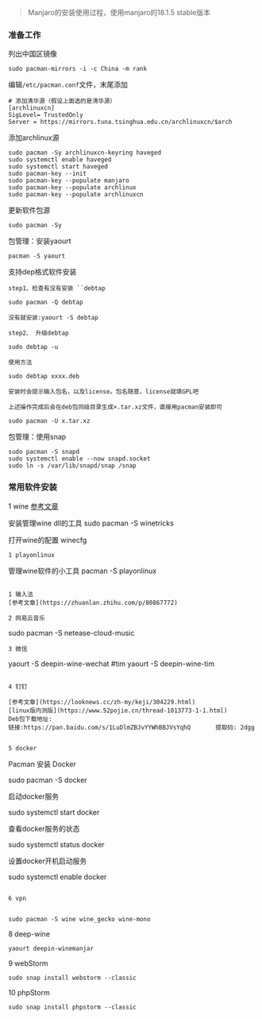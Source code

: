  
>Manjaro的安装使用过程，使用manjaro的18.1.5 stable版本

### 准备工作
列出中国区镜像
```
sudo pacman-mirrors -i -c China -m rank
```

编辑`/etc/pacman.conf`文件，末尾添加
```
# 添加清华源（假设上面选的是清华源）
[archlinuxcn]
SigLevel= TrustedOnly
Server = https://mirrors.tuna.tsinghua.edu.cn/archlinuxcn/$arch
```
添加archlinux源
```
sudo pacman -Sy archlinuxcn-keyring haveged
sudo systemctl enable haveged
sudo systemctl start haveged
sudo pacman-key --init
sudo pacman-key --populate manjaro
sudo pacman-key --populate archlinux
sudo pacman-key --populate archlinuxcn
```
更新软件包源
```
sudo pacman -Sy
```
包管理：安装yaourt
```
pacman -S yaourt
```

支持dep格式软件安装
```
step1、检查有没有安装 ``debtap

sudo pacman -Q debtap

没有就安装:yaourt -S debtap

step2、 升级debtap

sudo debtap -u

使用方法

sudo debtap xxxx.deb

安装时会提示输入包名，以及license。包名随意，license就填GPL吧

上述操作完成后会在deb包同级目录生成×.tar.xz文件，直接用pacman安装即可

sudo pacman -U x.tar.xz 
```

包管理：使用snap

```
sudo pacman -S snapd
sudo systemctl enable --now snapd.socket
sudo ln -s /var/lib/snapd/snap /snap
```

### 常用软件安装

1 wine
[参考文章](https://blog.csdn.net/zbgjhy88/article/details/85110956)

安装管理wine dll的工具
sudo pacman -S winetricks

打开wine的配置
winecfg

```
1 playonlinux

```
管理wine软件的小工具
pacman -S playonlinux
```

1 输入法
[参考文章](https://zhuanlan.zhihu.com/p/80867772)

2 网易云音乐
```
sudo pacman -S netease-cloud-music
```
3 微信
```
yaourt -S deepin-wine-wechat
#tim
yaourt -S deepin-wine-tim
```

4 钉钉

[参考文章](https://looknews.cc/zh-my/keji/304229.html)
[linux版内测版](https://www.52pojie.cn/thread-1013773-1-1.html)
Deb包下载地址:
链接:https://pan.baidu.com/s/1LuDlmZBJvYYWhBBJVsYqhQ       提取码: 2dgg


5 docker
```
 Pacman 安装 Docker

sudo pacman -S docker

 启动docker服务

sudo systemctl start docker 

 查看docker服务的状态

sudo systemctl status docker

 设置docker开机启动服务

sudo systemctl enable docker
```

6 vpn


sudo pacman -S wine wine_gecko wine-mono
```

8 deep-wine

```
yaourt deepin-winemanjar
```

9 webStorm

```
sudo snap install webstorm --classic
```
10 phpStorm

```
sudo snap install phpstorm --classic
```